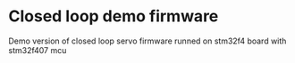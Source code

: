 # Closed loop demo firmware
Demo version of closed loop servo firmware runned on stm32f4 board with stm32f407 mcu
